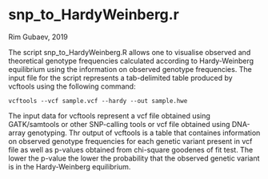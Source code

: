 # snp_to_HardyWeinberg.r

Rim Gubaev, 2019

The script snp_to_HardyWeinberg.R allows one to visualise observed and theoretical genotype frequencies calculated according to Hardy-Weinberg equilibrium using the information on observed genotype frequencies. The input file for the script represents a tab-delimited table produced by vcftools using the following command:
```
vcftools --vcf sample.vcf --hardy --out sample.hwe
```
The input data for vcftools represent a vcf file obtained using GATK/samtools or other SNP-calling tools or vcf file obtained using DNA-array genotyping. Thr output of vcftools is a table that containes information on observed genotype frequencies for each genetic variant present in vcf file as well as p-values obtained from chi-square goodenes of fit test. The lower the p-value the lower the probability that the observed genetic variant is in the Hardy-Weinberg equilibrium.
